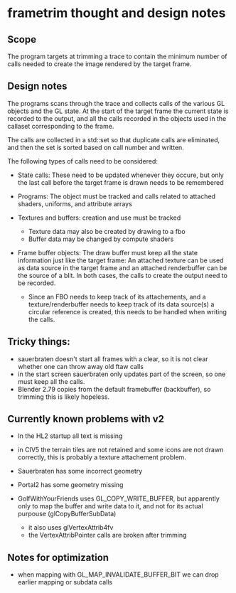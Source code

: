 # frametrim thought and design notes

## Scope

The program targets at trimming a trace to contain the minimum number
of calls needed to create the image rendered by the target frame.

## Design notes

The programs scans through the trace and collects calls of the various
GL objects and the GL state. At the start of the target frame the
current state is recorded to the output, and all the calls recorded in
the objects used in the callaset corresponding to the frame.

The calls are collected in a std::set so that duplicate calls are
eliminated, and then the set is sorted based on call number and written.


The following types of calls need to be considered:

* State calls: These need to be updated whenever they occure, but only the
  last call before the target frame is drawn needs to be remembered

* Programs: The object must be tracked and calls related to attached
  shaders, uniforms, and attribute arrays

* Textures and buffers: creation and use must be tracked
  - Texture data may also be created by drawing to a fbo
  - Buffer data may be changed by compute shaders

* Frame buffer objects:
  The draw buffer must keep all the state information just like the target
  frame: An attached texture can be used as data source in the target frame
  and an attached renderbuffer can be the source of a blit. In both cases,
  the calls to create the output need to be recorded.
  - Since an FBO needs to keep track of its attachements, and a
    texture/renderbuffer needs to keep track of its data source(s)  a circular
    reference is created, this needs to be handled when writing the calls.

## Tricky things:

* sauerbraten doesn't start all frames with a clear, so it is not clear whether
  one can throw away old ftaw calls
* in the start screen sauerbraten only updates part of the screen, so one
  must keep all the calls.
* Blender 2.79 copies from the default framebuffer (backbuffer), so trimming
  this is likely hopeless.

## Currently known problems with v2

* In the HL2 startup all text is missing

* in CIV5 the terrain tiles are not retained and some icons are not drawn
  correctly, this is probably a texture attachement problem.

* Sauerbraten has some incorrect geometry

* Portal2 has some geometry missing

* GolfWithYourFriends uses GL_COPY_WRITE_BUFFER, but apparently only to
  map the buffer and write data to it, and not for its actual purpouse
  (glCopyBufferSubData)
  - it also uses glVertexAttrib4fv
  - the VertexAttribPointer calls are broken after trimming

## Notes for optimization

* when mapping with GL_MAP_INVALIDATE_BUFFER_BIT we can drop earlier mapping
  or subdata calls
